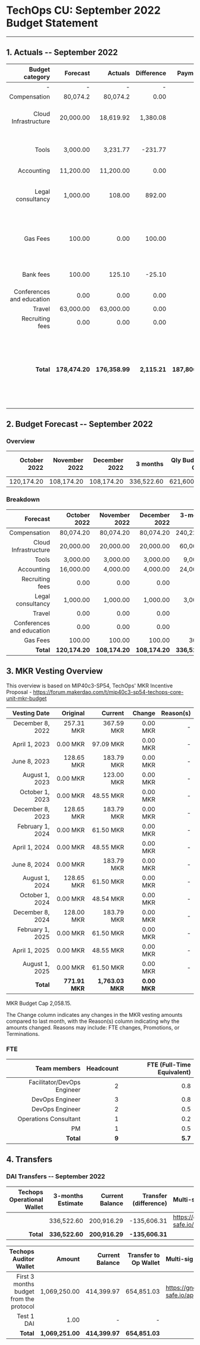 # TechOps CU: September 2022 Budget Statement

---

## 1. Actuals -- September 2022

|Budget category|Forecast|Actuals|Difference|Payments|Difference reason(s)|
|------------:|---------:|---------:|-------:|-----------------:|-------------:|
|-|-|-|-|-|-|
|Compensation|80,074.2|80,074.2|0.00|-|-|
|Cloud Infrastructure|20,000.00|18,619.92|1,380.08|-|AWS bills depend on usage that month|
|Tools|3,000.00|3,231.77|-231.77|-|Some tools bills depend on usage that month|
|Accounting|11,200.00|11,200.00|0.00|-|-|
|Legal consultancy|1,000.00|108.00|892.00|-|Expected to be charged more for legal services|
|Gas Fees|100.00|0.00|100.00|-|No gas costs due to big gas investment the previous month|
|Bank fees|100.00|125.10|-25.10|-|Expected lower bank fees|
|Conferences and education|0.00|0.00|0.00|-|-|
|Travel|63,000.00|63,000.00|0.00|-|-|
|Recruiting fees|0.00|0.00|0.00|-|-|
|**Total**|**178,474.20**|**176,358.99**|**2,115.21**|**187,806.31**|**Difference between Actuals total and Payments total due to positive balance with Accountable**|

## 2. Budget Forecast -- September 2022

### Overview

|October 2022|November 2022|December 2022|3 months|Qly Budget Cap|Monthly Budget Cap|Annual Budget Cap + Buffer|
|------------:|---------:|---------:|-------:|-----------------:|-------------:|-------------------------:|
|120,174.20|108,174.20|108,174.20|336,522.60|621,600.00|207,200.00|2,486,400.00|

### Breakdown
|Forecast|October 2022|November 2022|December 2022|3-months Total|Qly Budget Cap|
|------------:|---------:|---------:|-------:|-----------------:|-------------:|
|Compensation|80,074.20|80,074.20|80,074.20|240,222.60|218,000.00|
|Cloud Infrastructure|20,000.00|20,000.00|20,000.00|60,000.00|171,000.00|
|Tools|3,000.00|3,000.00|3,000.00|9,000.00|13,500.00|
|Accounting|16,000.00|4,000.00|4,000.00|24,000.00|7,500.00|
|Recruiting fees|0.00|0.00|0.00|0.00|15,000.00|
|Legal consultancy|1,000.00|1,000.00|1,000.00|3,000.00|12,500.00|
|Travel|0.00|0.00|0.00|0.00|15,750.00|
|Conferences and education|0.00|0.00|0.00|0.00|4,500.00|
|Gas Fees|100.00|100.00|100.00|300.00|-|
|**Total**|**120,174.20**|**108,174.20**|**108,174.20**|**336,522.60**|**453,250.00**|


## 3. MKR Vesting Overview

This overview is based on MIP40c3-SP54, TechOps' MKR Incentive Proposal - https://forum.makerdao.com/t/mip40c3-sp54-techops-core-unit-mkr-budget

|Vesting Date|Original|Current|Change|Reason(s)|
|---------------:|---------:|-------:|-----------------:|-----------------:|
|December 8, 2022|257.31 MKR|367.59 MKR|0.00 MKR|-|
|April 1, 2023|0.00 MKR|97.09 MKR|0.00 MKR|-|
|June 8, 2023|128.65 MKR|183.79 MKR|0.00 MKR|-|
|August 1, 2023|0.00 MKR|123.00 MKR|0.00 MKR|-|
|October 1, 2023|0.00 MKR|48.55 MKR|0.00 MKR|-|
|December 8, 2023|128.65 MKR|183.79 MKR|0.00 MKR|-|
|February 1, 2024|0.00 MKR|61.50 MKR|0.00 MKR|-|
|April 1, 2024|0.00 MKR|48.55 MKR|0.00 MKR|-|
|June 8, 2024|0.00 MKR|183.79 MKR|0.00 MKR|-|
|August 1, 2024|128.65 MKR|61.50 MKR|0.00 MKR|-|
|October 1, 2024|0.00 MKR|48.54 MKR|0.00 MKR|-|
|December 8, 2024|128.00 MKR|183.79 MKR|0.00 MKR|-|
|February 1, 2025|0.00 MKR|61.50 MKR|0.00 MKR|-|
|April 1, 2025|0.00 MKR|48.55 MKR|0.00 MKR|-|
|August 1, 2025|0.00 MKR|61.50 MKR|0.00 MKR|-|
|**Total**|**771.91 MKR**|**1,763.03 MKR**|**0.00 MKR**|

MKR Budget Cap 2,058.15.

The Change column indicates any changes in the MKR vesting amounts compared to last month, with the Reason(s) column indicating why the amounts changed. Reasons may include: FTE changes, Promotions, or Terminations.


### FTE

|Team members|Headcount|FTE (Full-Time Equivalent)|
|---------------:|---------:|---------:|
|Facilitator/DevOps Engineer|2|0.8|
|DevOps Engineer|3|0.8|
|DevOps Engineer|2|0.5|
|Operations Consultant|1|0.2|
|PM|1|0.5|
|**Total**|**9**|**5.7**|

## 4. Transfers

### DAI Transfers -- September 2022

|Techops Operational Wallet|3-months Estimate|Current Balance|Transfer (difference)|Multi-sig Address|
|------------------------------:|---------:|---------:|-------:|:-----------------|
||336,522.60|200,916.29|-135,606.31|https://gnosis-safe.io/app/eth:0x1a3DA79ee7dB30466cA752DE6a75DEf5e635b2f6/balances|
|**Total**|**336,522.60**|**200,916.29**|**-135,606.31**||


|Techops Auditor Wallet|Amount|Current Balance|Transfer to Op Wallet|Multi-sig Address|
|------------------------------:|---------:|---------:|-------:|:-----------------|
|First 3 months budget from the protocol|1,069,250.00|414,399.97|654,851.03|https://gnosis-safe.io/app/eth:0x2dC0420A736D1F40893B9481D8968E4D7424bC0B/balances|
|Test 1 DAI|1.00|-|-||
|**Total**|**1,069,251.00**|**414,399.97**|**654,851.03**|
